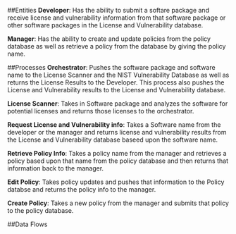 ##Entities
**Developer**: Has the ability to submit a softare package and receive license and vulnerability information from that software package or other software packages in the License and Vulnerability database. 

**Manager**: Has the ability to create and update policies from the policy database as well as retrieve a policy from the database by giving the policy name. 

##Processes
**Orchestrator**: Pushes the software package and software name to the License Scanner and the NIST Vulnerability Database as well as returns the License Results to the Developer. This process also pushes the License and Vulnerability results to the License and Vulnerability database. 

**License Scanner**: Takes in Software package and analyzes the software for potential licenses and returns those licenses to the orchestrator. 

**Request License and Vulnerability info**: Takes a Software name from the developer or the manager and returns license and vulnerability results from the License and Vulnerability database baseed upon the software name. 

**Retrieve Policy Info**: Takes a policy name from the manager and retrieves a policy based upon that name from the policy database and then returns that information back to the manager.  

**Edit Policy**: Takes policy updates and pushes that information to the Policy databse and returns the policy info to the manager. 

**Create Policy**: Takes a new policy from the manager and submits that policy to the policy database. 

##Data Flows


